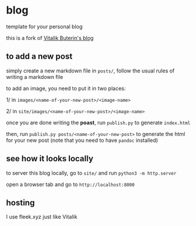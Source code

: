 # blog

template for your personal blog

this is a fork of [Vitalik Buterin's blog](https://github.com/vbuterin/blog)

## to add a new post

simply create a new markdown file in `posts/`, follow the usual rules of writing a markdown file

to add an image, you need to put it in two places:

1/ in `images/<name-of-your-new-post>/<image-name>`

2/ in `site/images/<name-of-your-new-post>/<image-name>`

once you are done writing the **poast**, run `publish.py` to generate `index.html`

then, run `publish.py posts/<name-of-your-new-post>` to generate the html for your new post (note that you need to have `pandoc` installed)

## see how it looks locally

to server this blog locally, go to `site/` and run `python3 -m http.server`

open a browser tab and go to `http://localhost:8000`

## hosting

I use fleek.xyz just like Vitalik
